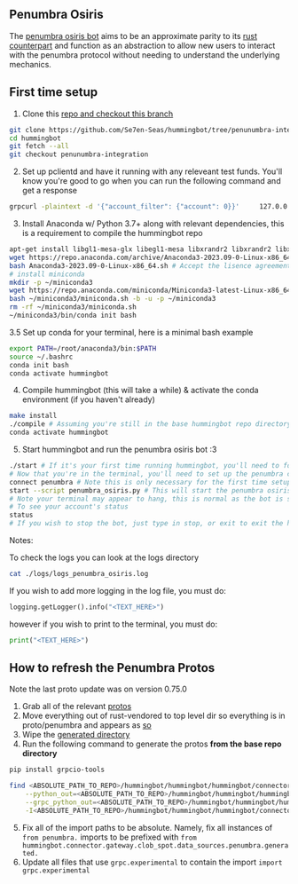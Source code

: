## Penumbra Osiris
The [penumbra osiris bot](https://github.com/Se7en-Seas/hummingbot/blob/penunumbra-integration/scripts/penumbra_osiris.py) aims to be an approximate parity to its [rust counterpart](https://github.com/penumbra-zone/osiris/) and function as an abstraction to allow new users to interact with the penumbra protocol without needing to understand the underlying mechanics.

## First time setup
1. Clone this [repo and checkout this branch](https://github.com/Se7en-Seas/hummingbot/tree/penunumbra-integration/)
```bash
git clone https://github.com/Se7en-Seas/hummingbot/tree/penunumbra-integration/
cd hummingbot
git fetch --all
git checkout penunumbra-integration
```
2. Set up pclientd and have it running with any releveant test funds. You'll know you're good to go when you can run the following command and get a response
```bash
grpcurl -plaintext -d '{"account_filter": {"account": 0}}'     127.0.0.1:8081 penumbra.view.v1.ViewService/Balances
```
3. Install Anaconda w/ Python 3.7+ along with relevant dependencies, this is a requirement to compile the hummingbot repo
```bash
apt-get install libgl1-mesa-glx libegl1-mesa libxrandr2 libxrandr2 libxss1 libxcursor1 libxcomposite1 libasound2 libxi6 libxtst6
wget https://repo.anaconda.com/archive/Anaconda3-2023.09-0-Linux-x86_64.sh
bash Anaconda3-2023.09-0-Linux-x86_64.sh # Accept the lisence agreement and install
# install miniconda
mkdir -p ~/miniconda3
wget https://repo.anaconda.com/miniconda/Miniconda3-latest-Linux-x86_64.sh -O ~/miniconda3/miniconda.sh
bash ~/miniconda3/miniconda.sh -b -u -p ~/miniconda3
rm -rf ~/miniconda3/miniconda.sh
~/miniconda3/bin/conda init bash
```

3.5 Set up conda for your terminal, here is a minimal bash example
```bash
export PATH=/root/anaconda3/bin:$PATH
source ~/.bashrc
conda init bash
conda activate hummingbot
```

4. Compile hummingbot (this will take a while) & activate the conda environment (if you haven't already)
```bash
make install
./compile # Assuming you're still in the base hummingbot repo directory
conda activate hummingbot
```

5. Start hummingbot and run the penumbra osiris bot :3
```bash 
./start # If it's your first time running hummingbot, you'll need to follow the on screen instructions to set up your configurations
# Now that you're in the terminal, you'll need to set up the penumbra connector by specifying the pclientd url (typically localhost:8081) and the gateway url (typically localhost:15888 note the gateway is currently not used and so the URL is a formality but not relevant to the osiris script)
connect penumbra # Note this is only necessary for the first time setup
start --script penumbra_osiris.py # This will start the penumbra osiris bot
# Note your terminal may appear to hang, this is normal as the bot is submitting orders in the background and cannot render logging at the same time
# To see your account's status
status
# If you wish to stop the bot, just type in stop, or exit to exit the hummingbot terminal
```


Notes:

To check the logs you can look at the logs directory
```bash
cat ./logs/logs_penumbra_osiris.log 
```

If you wish to add more logging in the log file, you must do:
```python
logging.getLogger().info("<TEXT_HERE>")
```
however if you wish to print to the terminal, you must do:
```python
print("<TEXT_HERE>")
```


## How to refresh the Penumbra Protos
Note the last proto update was on version 0.75.0
1. Grab all of the relevant [protos](https://github.com/penumbra-zone/penumbra/tree/main/proto)
2. Move everything out of rust-vendored to top level dir so everything is in proto/penumbra and appears as [so](https://github.com/Se7en-Seas/hummingbot/tree/penunumbra-integration/hummingbot/connector/gateway/clob_spot/data_sources/penumbra/proto/penumbra)
3. Wipe the [generated directory](https://github.com/Se7en-Seas/hummingbot/tree/penunumbra-integration/hummingbot/connector/gateway/clob_spot/data_sources/penumbra)
4. Run the following command to generate the protos **from the base repo directory**
```bash 
pip install grpcio-tools

find <ABSOLUTE_PATH_TO_REPO>/hummingbot/hummingbot/hummingbot/connector/gateway/clob_spot/data_sources/penumbra -name "*.proto" | xargs python3.10 -m grpc_tools.protoc  \
    --python_out=<ABSOLUTE_PATH_TO_REPO>/hummingbot/hummingbot/hummingbot/connector/gateway/clob_spot/data_sources/penumbra/generated \
    --grpc_python_out=<ABSOLUTE_PATH_TO_REPO>/hummingbot/hummingbot/hummingbot/connector/gateway/clob_spot/data_sources/penumbra/generated \
    -I<ABSOLUTE_PATH_TO_REPO>/hummingbot/hummingbot/hummingbot/connector/gateway/clob_spot/data_sources/penumbra/proto/penumbra
```
5. Fix all of the import paths to be absolute. Namely, fix all instances of `from penumbra.` imports to be prefixed with `from hummingbot.connector.gateway.clob_spot.data_sources.penumbra.generated.`
6. Update all files that use `grpc.experimental` to contain the import `import grpc.experimental` 
